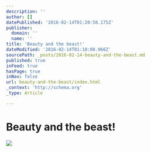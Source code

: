 ```yaml
---
description: ''
author: []
datePublished: '2016-02-14T01:20:58.175Z'
publisher:
  domain: ''
  name: ''
title: 'Beauty and the beast!'
dateModified: '2016-02-14T01:10:00.966Z'
sourcePath: _posts/2016-02-14-beauty-and-the-beast.md
published: true
inFeed: true
hasPage: true
inNav: false
url: beauty-and-the-beast/index.html
_context: 'http://schema.org'
_type: Article

---
```

# Beauty and the beast!
![](https://the-grid-user-content.s3-us-west-2.amazonaws.com/c0b2b335-dbb6-422c-a974-3d1750cc6fd2.png)